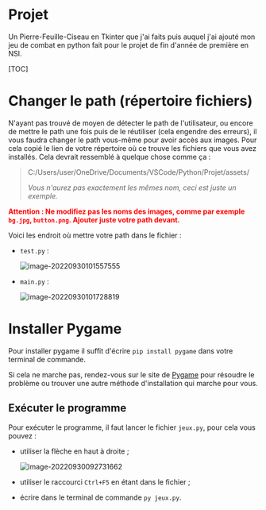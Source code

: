 # Projet
Un Pierre-Feuille-Ciseau en Tkinter que j'ai faits puis auquel j'ai ajouté mon jeu de combat en python fait pour le projet de fin d'année de première en NSI.

[TOC]

# Changer le path (répertoire fichiers)

N'ayant pas trouvé de moyen de détecter le path de l'utilisateur, ou encore de mettre le path une fois puis de le réutiliser (cela engendre des erreurs), il vous faudra changer le path vous-même pour avoir accès aux images. Pour cela copié le lien de votre répertoire où ce trouve les fichiers que vous avez installés. Cela devrait ressemblé à quelque chose comme ça :

> C:/Users/user/OneDrive/Documents/VSCode/Python/Projet/assets/
>
> *Vous n'aurez pas exactement les mêmes nom, ceci est juste un exemple.*

**<span style="color:red">Attention : Ne modifiez pas les noms des images, comme par exemple `bg.jpg`, `button.png`. Ajouter juste votre path devant.</span>**

Voici les endroit où mettre votre path dans le fichier :

* `test.py` :

  ![image-20220930101557555](C:\Users\loris\AppData\Roaming\Typora\typora-user-images\image-20220930101557555.png)

* `main.py` :

  ![image-20220930101728819](C:\Users\loris\AppData\Roaming\Typora\typora-user-images\image-20220930101728819.png)

# Installer Pygame

Pour installer pygame il suffit d'écrire `pip install pygame` dans votre terminal de commande.

Si cela ne marche pas, rendez-vous sur le site de <a href="https://www.pygame.org/wiki/GettingStarted">Pygame</a> pour résoudre le problème ou trouver une autre méthode d'installation qui marche pour vous.

## Exécuter le programme

Pour exécuter le programme, il faut lancer le fichier `jeux.py`, pour cela vous pouvez :

* utiliser la flèche en haut à droite ;

  ![image-20220930092731662](C:\Users\loris\AppData\Roaming\Typora\typora-user-images\image-20220930092731662.png)

* utiliser le raccourci `Ctrl+F5` en étant dans le fichier ;

* écrire dans le terminal de commande `py jeux.py`.
